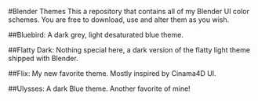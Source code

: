 #Blender Themes
This a repository that contains all of my Blender UI color schemes.
You are free to download, use and alter them as you wish.

##Bluebird:
A dark grey, light desaturated blue theme.

##Flatty Dark:
Nothing special here, a dark version of the flatty light theme shipped with Blender.

##Flix:
My new favorite theme. Mostly inspired by Cinama4D UI.

##Ulysses:
A dark Blue theme. Another favorite of mine!
